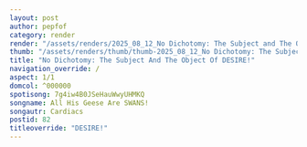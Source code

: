 ```yaml
---
layout: post
author: pepfof
category: render
render: "/assets/renders/2025_08_12_No Dichotomy: The Subject and The Object of DESIRE!.png"
thumb: "/assets/renders/thumb/thumb-2025_08_12_No Dichotomy: The Subject and The Object of DESIRE!.png"
title: "No Dichotomy: The Subject And The Object Of DESIRE!"
navigation_override: /
aspect: 1/1
domcol: ^000000
spotisong: 7g4iw4B0JSeHauWwyUHMKQ
songname: All His Geese Are SWANS!
songautr: Cardiacs
postid: 82
titleoverride: "DESIRE!"
---
```


<!--USER BEGIN 1-->

<!--USER END 1-->

<!--more-->
<!--USER BEGIN 2-->

<!--USER END 2-->

